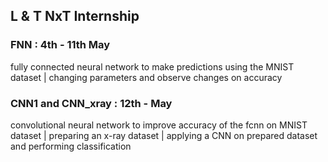 ## L & T NxT Internship

### FNN : 4th - 11th May 
fully connected neural network to make predictions using the MNIST dataset | changing parameters and observe changes on accuracy

### CNN1 and CNN_xray : 12th - May
convolutional neural network to improve accuracy of the fcnn on MNIST dataset | preparing an x-ray dataset | applying a CNN on prepared dataset and performing classification
